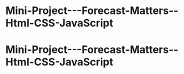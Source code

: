 # Mini-Project---Forecast-Matters--Html-CSS-JavaScript
# Mini-Project---Forecast-Matters--Html-CSS-JavaScript
